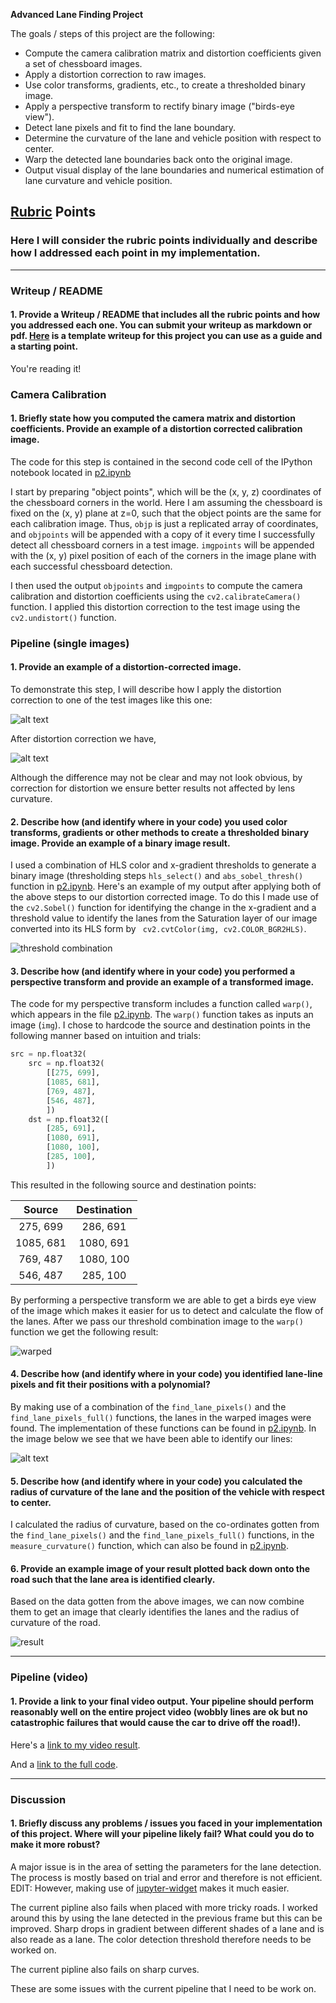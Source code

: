 **Advanced Lane Finding Project**

The goals / steps of this project are the following:

* Compute the camera calibration matrix and distortion coefficients given a set of chessboard images.
* Apply a distortion correction to raw images.
* Use color transforms, gradients, etc., to create a thresholded binary image.
* Apply a perspective transform to rectify binary image ("birds-eye view").
* Detect lane pixels and fit to find the lane boundary.
* Determine the curvature of the lane and vehicle position with respect to center.
* Warp the detected lane boundaries back onto the original image.
* Output visual display of the lane boundaries and numerical estimation of lane curvature and vehicle position.

[//]: # (Image References)

[image1]: ./examples/undistort_output.png "Undistorted"
[image2]: ./test_images/test2.jpg "Road Transformed"
[image3]: ./output_images/result.jpg "Output Image"
[image4]: ./output_images/lane_image.jpg "lane image"
[image5]: output_images/warped.jpg "Warped images"
[image6]: ./output_images/undistorted_image.jpg "color and gradient thresholds"
[image7]: ./output_images/distortion_correction.jpg "distortion_correction"
[video1]: ./project_video.mp4 "Video"

## [Rubric](https://review.udacity.com/#!/rubrics/571/view) Points

### Here I will consider the rubric points individually and describe how I addressed each point in my implementation.  

---

### Writeup / README

#### 1. Provide a Writeup / README that includes all the rubric points and how you addressed each one.  You can submit your writeup as markdown or pdf.  [Here](https://github.com/udacity/CarND-Advanced-Lane-Lines/blob/master/writeup_template.md) is a template writeup for this project you can use as a guide and a starting point.  

You're reading it!

### Camera Calibration

#### 1. Briefly state how you computed the camera matrix and distortion coefficients. Provide an example of a distortion corrected calibration image.

The code for this step is contained in the second code cell of the IPython notebook located in [p2.ipynb](./examples/p2.ipynb)

I start by preparing "object points", which will be the (x, y, z) coordinates of the chessboard corners in the world. Here I am assuming the chessboard is fixed on the (x, y) plane at z=0, such that the object points are the same for each calibration image.  Thus, `objp` is just a replicated array of coordinates, and `objpoints` will be appended with a copy of it every time I successfully detect all chessboard corners in a test image.  `imgpoints` will be appended with the (x, y) pixel position of each of the corners in the image plane with each successful chessboard detection.  

I then used the output `objpoints` and `imgpoints` to compute the camera calibration and distortion coefficients using the `cv2.calibrateCamera()` function.  I applied this distortion correction to the test image using the `cv2.undistort()` function.

### Pipeline (single images)

#### 1. Provide an example of a distortion-corrected image.

To demonstrate this step, I will describe how I apply the distortion correction to one of the test images like this one:

![alt text][image2]

After distortion correction we have,

![alt text][image7]

Although the difference may not be clear and may not look obvious, by correction for distortion we ensure better results not affected by lens curvature.

#### 2. Describe how (and identify where in your code) you used color transforms, gradients or other methods to create a thresholded binary image.  Provide an example of a binary image result.

I used a combination of HLS color and x-gradient thresholds to generate a binary image (thresholding steps `hls_select()` and `abs_sobel_thresh()` function in [p2.ipynb](./examples/p2.ipynb).  Here's an example of my output after applying both of the above steps to our distortion corrected image. To do this I made use of the `cv2.Sobel()` function for identifying the change in the x-gradient and a threshold value to identify the lanes from the Saturation layer of our image converted into its HLS form by ` cv2.cvtColor(img, cv2.COLOR_BGR2HLS)`.

![threshold combination][image6]

#### 3. Describe how (and identify where in your code) you performed a perspective transform and provide an example of a transformed image.

The code for my perspective transform includes a function called `warp()`, which appears in the file [p2.ipynb](./examples/p2.ipynb).  The `warp()` function takes as inputs an image (`img`).  I chose to hardcode the source and destination points in the following manner based on intuition and trials:

```python
src = np.float32(
    src = np.float32(
        [[275, 699],
        [1085, 681],
        [769, 487],
        [546, 487],        
        ])
    dst = np.float32([
        [285, 691],
        [1080, 691],
        [1080, 100],
        [285, 100], 
        ])
```

This resulted in the following source and destination points:

| Source        | Destination   | 
|:-------------:|:-------------:| 
| 275, 699      | 286, 691      | 
| 1085, 681     | 1080, 691     |
| 769, 487      | 1080, 100     |
| 546, 487      | 285, 100      |

By performing a perspective transform we are able to get a birds eye view of the image which makes it easier for us to detect and calculate the flow of the lanes. After we pass our threshold combination image to the `warp()` function we get the following result:

![warped][image5]

#### 4. Describe how (and identify where in your code) you identified lane-line pixels and fit their positions with a polynomial?

By making use of a combination of the `find_lane_pixels()` and the `find_lane_pixels_full()` functions, the lanes in the warped images were found. The implementation of these functions can be found in [p2.ipynb](./examples/p2.ipynb). In the image below we see that we have been able to identify our lines:

![alt text][image4]

#### 5. Describe how (and identify where in your code) you calculated the radius of curvature of the lane and the position of the vehicle with respect to center.

I calculated the radius of curvature, based on the co-ordinates gotten from the `find_lane_pixels()` and the `find_lane_pixels_full()` functions, in the `measure_curvature()` function, which can also be found in [p2.ipynb](./examples/p2.ipynb).

#### 6. Provide an example image of your result plotted back down onto the road such that the lane area is identified clearly.

Based on the data gotten from the above images, we can now combine them to get an image that clearly identifies the lanes and the radius of curvature of the road.

![result][image3]

---

### Pipeline (video)

#### 1. Provide a link to your final video output.  Your pipeline should perform reasonably well on the entire project video (wobbly lines are ok but no catastrophic failures that would cause the car to drive off the road!).

Here's a [link to my video result](./test_images/project_video2.mp4).

And a [link to the full code](./examples/p2.ipynb).


---

### Discussion

#### 1. Briefly discuss any problems / issues you faced in your implementation of this project.  Where will your pipeline likely fail?  What could you do to make it more robust?

A major issue is in the area of setting the parameters for the lane detection. The process is mostly based on trial and error and therefore is not efficient.
EDIT: However, making use of [jupyter-widget](https://github.com/jupyter-widgets/ipywidgets) makes it much easier.

The current pipline also fails when placed with more tricky roads. I worked around this by using the lane detected in the previous frame but this can be improved. Sharp drops in gradient between different shades of a lane and is also reade as a lane. The color detection threshold therefore needs to be worked on.

The current pipline also fails on sharp curves.

These are some issues with the current pipeline that I need to be work on.